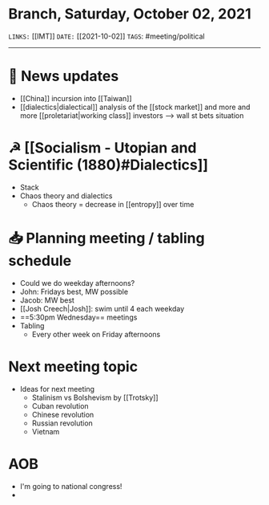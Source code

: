 # Branch, Saturday, October 02, 2021
`LINKS:` [[IMT]]
`DATE:` [[2021-10-02]]
`TAGS`: #meeting/political 

---
# 📰 News updates
- [[China]] incursion into [[Taiwan]]
- [[dialectics|dialectical]] analysis of the [[stock market]] and more and more [[proletariat|working class]] investors --> wall st bets situation

# ☭ [[Socialism - Utopian and Scientific (1880)#Dialectics]]
- Stack
- Chaos theory and dialectics
	- Chaos theory = decrease in [[entropy]] over time

# 📥 Planning meeting / tabling schedule
- Could we do weekday afternoons?
- John: Fridays best, MW possible
- Jacob: MW best
- [[Josh Creech|Josh]]: swim until 4 each weekday
- ==5:30pm Wednesday== meetings
- Tabling
	- Every other week on Friday afternoons

# Next meeting topic
- Ideas for next meeting
	- Stalinism vs Bolshevism by [[Trotsky]]
	- Cuban revolution
	- Chinese revolution
	- Russian revolution
	- Vietnam

# AOB
- I'm going to national congress!
- 